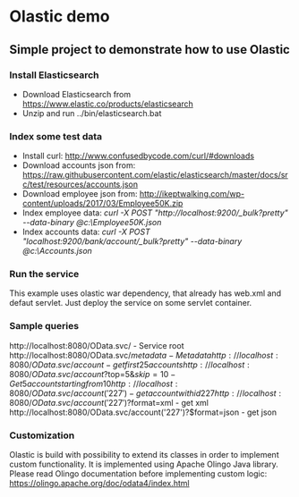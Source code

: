 # Olastic demo
## Simple project to demonstrate how to use Olastic

### Install Elasticsearch 
* Download Elasticsearch from https://www.elastic.co/products/elasticsearch
* Unzip and run ../bin/elasticsearch.bat

### Index some test data
* Install curl: http://www.confusedbycode.com/curl/#downloads
* Download accounts json from: https://raw.githubusercontent.com/elastic/elasticsearch/master/docs/src/test/resources/accounts.json
* Download employee json from: http://ikeptwalking.com/wp-content/uploads/2017/03/Employee50K.zip
* Index employee data: *<addr>curl -X POST "http://localhost:9200/_bulk?pretty" --data-binary @c:\Employee50K.json</addr>*
* Index accounts data: *<addr>curl -X POST "localhost:9200/bank/account/_bulk?pretty" --data-binary @c:\Accounts.json</addr>*

### Run the service
This example uses olastic war dependency, that already has web.xml and defaut servlet. Just deploy the service on some servlet container.

### Sample queries
http://localhost:8080/OData.svc/ - Service root
http://localhost:8080/OData.svc/$metadata - Metadata
http://localhost:8080/OData.svc/account - get first 25 accounts
http://localhost:8080/OData.svc/account?$top=5&$skip=10 - Get 5 account starting from 10
http://localhost:8080/OData.svc/account('227') - get account with id 227
http://localhost:8080/OData.svc/account('227')?$format=xml - get xml
http://localhost:8080/OData.svc/account('227')?$format=json - get json

### Customization 
Olastic is build with possibility to extend its classes in order to implement custom functionality.
It is implemented using Apache Olingo Java library. Please read Olingo documentation before implementing custom logic: https://olingo.apache.org/doc/odata4/index.html
